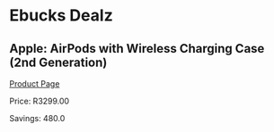 
# Ebucks Dealz
## Apple: AirPods with Wireless Charging Case (2nd Generation)
[Product Page](https://www.ebucks.com/web/shop/productSelected.do?prodId=1061574781&catId=1158501552)

Price: R3299.00

Savings: 480.0


	